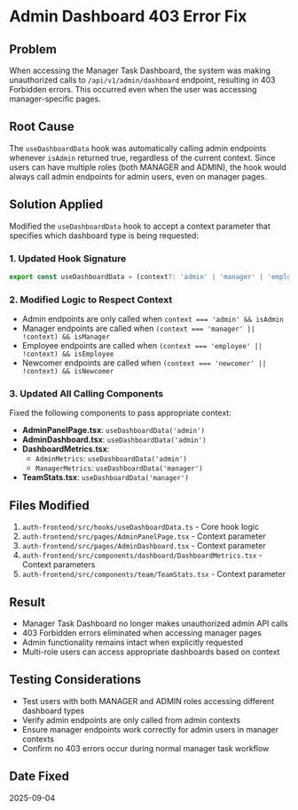 # Admin Dashboard 403 Error Fix

## Problem
When accessing the Manager Task Dashboard, the system was making unauthorized calls to `/api/v1/admin/dashboard` endpoint, resulting in 403 Forbidden errors. This occurred even when the user was accessing manager-specific pages.

## Root Cause
The `useDashboardData` hook was automatically calling admin endpoints whenever `isAdmin` returned true, regardless of the current context. Since users can have multiple roles (both MANAGER and ADMIN), the hook would always call admin endpoints for admin users, even on manager pages.

## Solution Applied
Modified the `useDashboardData` hook to accept a context parameter that specifies which dashboard type is being requested:

### 1. Updated Hook Signature
```typescript
export const useDashboardData = (context?: 'admin' | 'manager' | 'employee' | 'newcomer'): DashboardData
```

### 2. Modified Logic to Respect Context
- Admin endpoints are only called when `context === 'admin' && isAdmin`
- Manager endpoints are called when `(context === 'manager' || !context) && isManager`
- Employee endpoints are called when `(context === 'employee' || !context) && isEmployee`
- Newcomer endpoints are called when `(context === 'newcomer' || !context) && isNewcomer`

### 3. Updated All Calling Components
Fixed the following components to pass appropriate context:

- **AdminPanelPage.tsx**: `useDashboardData('admin')`
- **AdminDashboard.tsx**: `useDashboardData('admin')`
- **DashboardMetrics.tsx**: 
  - `AdminMetrics`: `useDashboardData('admin')`
  - `ManagerMetrics`: `useDashboardData('manager')`
- **TeamStats.tsx**: `useDashboardData('manager')`

## Files Modified
1. `auth-frontend/src/hooks/useDashboardData.ts` - Core hook logic
2. `auth-frontend/src/pages/AdminPanelPage.tsx` - Context parameter
3. `auth-frontend/src/pages/AdminDashboard.tsx` - Context parameter
4. `auth-frontend/src/components/dashboard/DashboardMetrics.tsx` - Context parameters
5. `auth-frontend/src/components/team/TeamStats.tsx` - Context parameter

## Result
- Manager Task Dashboard no longer makes unauthorized admin API calls
- 403 Forbidden errors eliminated when accessing manager pages
- Admin functionality remains intact when explicitly requested
- Multi-role users can access appropriate dashboards based on context

## Testing Considerations
- Test users with both MANAGER and ADMIN roles accessing different dashboard types
- Verify admin endpoints are only called from admin contexts
- Ensure manager endpoints work correctly for admin users in manager contexts
- Confirm no 403 errors occur during normal manager task workflow

## Date Fixed
2025-09-04